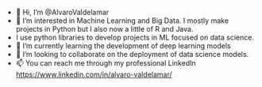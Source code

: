 - 👋 Hi, I’m @AlvaroValdelamar
- 👀 I’m interested in Machine Learning and Big Data. I mostly make projects in Python but I also now a little of R and Java.
-  I use python libraries to develop projects in ML focused on data science.
- 🌱 I’m currently learning the development of deep learning models
- 💞️ I’m looking to collaborate on the deployment of data science models.
- 📫 You can reach me through my professional LinkedIn https://www.linkedin.com/in/alvaro-valdelamar/

<!---
AlvaroValdelamar/AlvaroValdelamar is a ✨ special ✨ repository because its `README.md` (this file) appears on your GitHub profile.
You can click the Preview link to take a look at your changes.
--->
